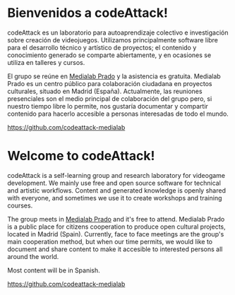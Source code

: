 # Bienvenidos a codeAttack!

codeAttack es un laboratorio para autoaprendizaje colectivo e investigación sobre creación de videojuegos. Utilizamos principalmente software libre para el desarrollo técnico y artístico de proyectos; el contenido y conocimiento generado se comparte abiertamente, y en ocasiones se utiliza en talleres y cursos.

El grupo se reúne en [Medialab Prado](https://www.medialab-prado.es/) y la asistencia es gratuita. Medialab Prado es un centro público para colaboración ciudadana en proyectos culturales, situado en Madrid (España). Actualmente, las reuniones presenciales son el medio principal de colaboración del grupo pero, si nuestro tiempo libre lo permite, nos gustaría documentar y compartir contenido para hacerlo accesible a personas interesadas de todo el mundo.

https://github.com/codeattack-medialab

# Welcome to codeAttack!

codeAttack is a self-learning group and research laboratory for videogame development. We mainly use free and open source software for technical and artistic workflows. Content and generated knowledge is openly shared with everyone, and sometimes we use it to create workshops and training courses.

The group meets in [Medialab Prado](https://www.medialab-prado.es/) and it's free to attend. Medialab Prado is a public place for citizens cooperation to produce open cultural projects, located in Madrid (Spain). Currently, face to face meetings are the group's main cooperation method, but when our time permits, we would like to document and share content to make it accesible to interested persons all around the world.

Most content will be in Spanish.

https://github.com/codeattack-medialab
